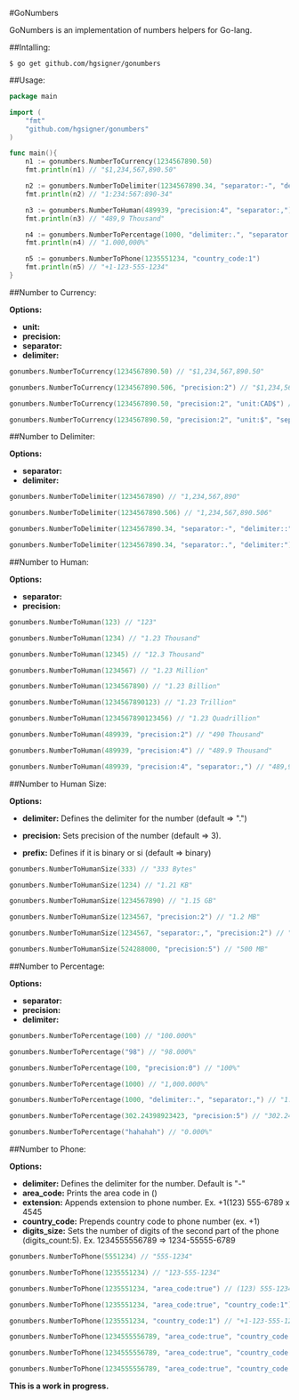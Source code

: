 #GoNumbers

GoNumbers is an implementation of numbers helpers for Go-lang.

##Intalling:

```
$ go get github.com/hgsigner/gonumbers
```

##Usage:

```go
package main

import (
	"fmt"
	"github.com/hgsigner/gonumbers"
)

func main(){
	n1 := gonumbers.NumberToCurrency(1234567890.50)
	fmt.println(n1) // "$1,234,567,890.50"

	n2 := gonumbers.NumberToDelimiter(1234567890.34, "separator:-", "delimiter::")
	fmt.println(n2) // "1:234:567:890-34"

	n3 := gonumbers.NumberToHuman(489939, "precision:4", "separator:,")
	fmt.println(n3) // "489,9 Thousand"

	n4 := gonumbers.NumberToPercentage(1000, "delimiter:.", "separator:,") 
	fmt.println(n4) // "1.000,000%"

	n5 := gonumbers.NumberToPhone(1235551234, "country_code:1")
	fmt.println(n5) // "+1-123-555-1234"
}
```

##Number to Currency:

**Options:**

*	**unit:** 
*	**precision:** 
*	**separator:** 
*	**delimiter:** 

```go
gonumbers.NumberToCurrency(1234567890.50) // "$1,234,567,890.50"

gonumbers.NumberToCurrency(1234567890.506, "precision:2") // "$1,234,567,890.51"

gonumbers.NumberToCurrency(1234567890.50, "precision:2", "unit:CAD$") // "CAD$1.234.567.890,50"

gonumbers.NumberToCurrency(1234567890.50, "precision:2", "unit:$", "separator.", "delimiter:") // "$1234567890.50"
```

##Number to Delimiter:

**Options:**

*	**separator:** 
*	**delimiter:** 

```go
gonumbers.NumberToDelimiter(1234567890) // "1,234,567,890"

gonumbers.NumberToDelimiter(1234567890.506) // "1,234,567,890.506"

gonumbers.NumberToDelimiter(1234567890.34, "separator:-", "delimiter::") // "1:234:567:890-34"

gonumbers.NumberToDelimiter(1234567890.34, "separator:.", "delimiter:") // "1234567890.34"
```

##Number to Human:

**Options:**

*	**separator:** 
*	**precision:** 

```go
gonumbers.NumberToHuman(123) // "123"

gonumbers.NumberToHuman(1234) // "1.23 Thousand"

gonumbers.NumberToHuman(12345) // "12.3 Thousand"

gonumbers.NumberToHuman(1234567) // "1.23 Million"

gonumbers.NumberToHuman(1234567890) // "1.23 Billion"

gonumbers.NumberToHuman(1234567890123) // "1.23 Trillion"

gonumbers.NumberToHuman(1234567890123456) // "1.23 Quadrillion"

gonumbers.NumberToHuman(489939, "precision:2") // "490 Thousand"

gonumbers.NumberToHuman(489939, "precision:4") // "489.9 Thousand"

gonumbers.NumberToHuman(489939, "precision:4", "separator:,") // "489,9 Thousand"
```

##Number to Human Size:

**Options:**

*	**delimiter:** Defines the delimiter for the number (default => ".")
*	**precision:** Sets precision of the number (default => 3).

*	**prefix:** Defines if it is binary or si (default => binary)

```go
gonumbers.NumberToHumanSize(333) // "333 Bytes"

gonumbers.NumberToHumanSize(1234) // "1.21 KB"

gonumbers.NumberToHumanSize(1234567890) // "1.15 GB"

gonumbers.NumberToHumanSize(1234567, "precision:2") // "1.2 MB"

gonumbers.NumberToHumanSize(1234567, "separator:,", "precision:2") // "1,2 MB"

gonumbers.NumberToHumanSize(524288000, "precision:5") // "500 MB"
```

##Number to Percentage:

**Options:**

* **separator:**
* **precision:**
* **delimiter:**

```go
gonumbers.NumberToPercentage(100) // "100.000%"

gonumbers.NumberToPercentage("98") // "98.000%"

gonumbers.NumberToPercentage(100, "precision:0") // "100%"

gonumbers.NumberToPercentage(1000) // "1,000.000%"

gonumbers.NumberToPercentage(1000, "delimiter:.", "separator:,") // "1.000,000%"

gonumbers.NumberToPercentage(302.24398923423, "precision:5") // "302.24399%"

gonumbers.NumberToPercentage("hahahah") // "0.000%"
```

##Number to Phone:

**Options:**

*	**delimiter:** Defines the delimiter for the number. Default is "-"
*	**area_code:** Prints the area code in ()
*	**extension:** Appends extension to phone number. Ex. +1(123) 555-6789 x 4545
*	**country_code:** Prepends country code to phone number (ex. +1)
*	**digits_size:** Sets the number of digits of the second part of the phone (digits_count:5). Ex. 1234555556789 => 1234-55555-6789

```go
gonumbers.NumberToPhone(5551234) // "555-1234"

gonumbers.NumberToPhone(1235551234) // "123-555-1234"

gonumbers.NumberToPhone(1235551234, "area_code:true") // (123) 555-1234

gonumbers.NumberToPhone(1235551234, "area_code:true", "country_code:1") // "+1(123) 555-1234"

gonumbers.NumberToPhone(1235551234, "country_code:1") // "+1-123-555-1234"

gonumbers.NumberToPhone(1234555556789, "area_code:true", "country_code:1", "extension:4545") // +1(123455) 555-6789 x 4545

gonumbers.NumberToPhone(1234555556789, "area_code:true", "country_code:1", "extension:4545", "digits_size:5") // "+1(1234) 55555-6789 x 4545"

gonumbers.NumberToPhone(1234555556789, "area_code:true", "country_code:55", "digits_size:5", "delimiter:,") // "+55(1234) 55555,6789"
```

**This is a work in progress.**